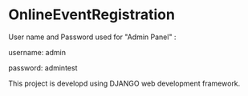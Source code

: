 # OnlineEventRegistration

User name and Password used for "Admin Panel" :

username: admin

password: admintest

This project is developd using DJANGO web development framework.

